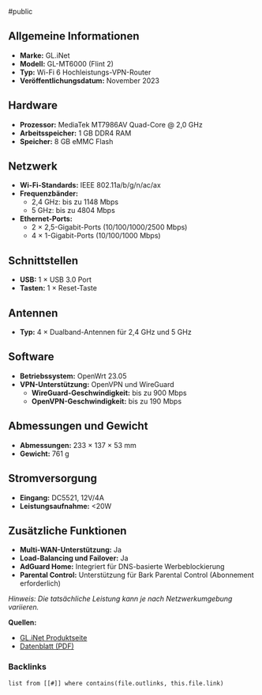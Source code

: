 #public
## Allgemeine Informationen
- **Marke:** GL.iNet
- **Modell:** GL-MT6000 (Flint 2)
- **Typ:** Wi-Fi 6 Hochleistungs-VPN-Router
- **Veröffentlichungsdatum:** November 2023

## Hardware
- **Prozessor:** MediaTek MT7986AV Quad-Core @ 2,0 GHz
- **Arbeitsspeicher:** 1 GB DDR4 RAM
- **Speicher:** 8 GB eMMC Flash

## Netzwerk
- **Wi-Fi-Standards:** IEEE 802.11a/b/g/n/ac/ax
- **Frequenzbänder:**
  - 2,4 GHz: bis zu 1148 Mbps
  - 5 GHz: bis zu 4804 Mbps
- **Ethernet-Ports:**
  - 2 × 2,5-Gigabit-Ports (10/100/1000/2500 Mbps)
  - 4 × 1-Gigabit-Ports (10/100/1000 Mbps)

## Schnittstellen
- **USB:** 1 × USB 3.0 Port
- **Tasten:** 1 × Reset-Taste

## Antennen
- **Typ:** 4 × Dualband-Antennen für 2,4 GHz und 5 GHz

## Software
- **Betriebssystem:** OpenWrt 23.05
- **VPN-Unterstützung:** OpenVPN und WireGuard
  - **WireGuard-Geschwindigkeit:** bis zu 900 Mbps
  - **OpenVPN-Geschwindigkeit:** bis zu 190 Mbps

## Abmessungen und Gewicht
- **Abmessungen:** 233 × 137 × 53 mm
- **Gewicht:** 761 g

## Stromversorgung
- **Eingang:** DC5521, 12V/4A
- **Leistungsaufnahme:** <20W

## Zusätzliche Funktionen
- **Multi-WAN-Unterstützung:** Ja
- **Load-Balancing und Failover:** Ja
- **AdGuard Home:** Integriert für DNS-basierte Werbeblockierung
- **Parental Control:** Unterstützung für Bark Parental Control (Abonnement erforderlich)

*Hinweis: Die tatsächliche Leistung kann je nach Netzwerkumgebung variieren.*

**Quellen:**
- [GL.iNet Produktseite](https://www.gl-inet.com/products/gl-mt6000/)
- [Datenblatt (PDF)](https://gzhls.at/blob/ldb/5/b/0/d/56c36b50ca0abb0e4269f46af0d3a47677c2.pdf)

### Backlinks
```dataview 
list from [[#]] where contains(file.outlinks, this.file.link)
```

